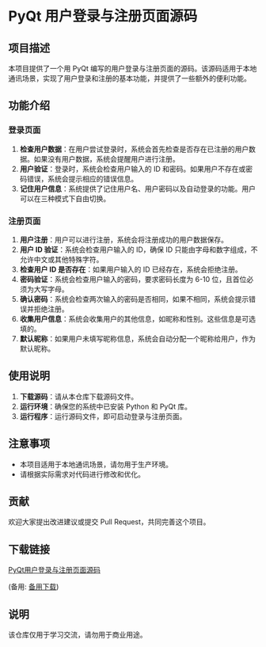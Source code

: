 # PyQt 用户登录与注册页面源码

## 项目描述

本项目提供了一个用 PyQt 编写的用户登录与注册页面的源码。该源码适用于本地通讯场景，实现了用户登录和注册的基本功能，并提供了一些额外的便利功能。

## 功能介绍

### 登录页面

1. **检查用户数据**：在用户尝试登录时，系统会首先检查是否存在已注册的用户数据。如果没有用户数据，系统会提醒用户进行注册。
2. **用户验证**：登录时，系统会检查用户输入的 ID 和密码。如果用户不存在或密码错误，系统会提示相应的错误信息。
3. **记住用户信息**：系统提供了记住用户名、用户密码以及自动登录的功能。用户可以在三种模式下自由切换。

### 注册页面

1. **用户注册**：用户可以进行注册，系统会将注册成功的用户数据保存。
2. **用户 ID 验证**：系统会检查用户输入的 ID，确保 ID 只能由字母和数字组成，不允许中文或其他特殊字符。
3. **检查用户 ID 是否存在**：如果用户输入的 ID 已经存在，系统会拒绝注册。
4. **密码验证**：系统会检查用户输入的密码，要求密码长度为 6-10 位，且首位必须为大写字母。
5. **确认密码**：系统会检查两次输入的密码是否相同，如果不相同，系统会提示错误并拒绝注册。
6. **收集用户信息**：系统会收集用户的其他信息，如昵称和性别。这些信息是可选填的。
7. **默认昵称**：如果用户未填写昵称信息，系统会自动分配一个昵称给用户，作为默认昵称。

## 使用说明

1. **下载源码**：请从本仓库下载源码文件。
2. **运行环境**：确保您的系统中已安装 Python 和 PyQt 库。
3. **运行程序**：运行源码文件，即可启动登录与注册页面。

## 注意事项

- 本项目适用于本地通讯场景，请勿用于生产环境。
- 请根据实际需求对代码进行修改和优化。

## 贡献

欢迎大家提出改进建议或提交 Pull Request，共同完善这个项目。

## 下载链接
[PyQt用户登录与注册页面源码](https://pan.quark.cn/s/d7aa2b61b7f4) 

(备用: [备用下载](https://pan.baidu.com/s/10DOyGjZTGPpjh4UDSoO9YA?pwd=1234))

## 说明

该仓库仅用于学习交流，请勿用于商业用途。
